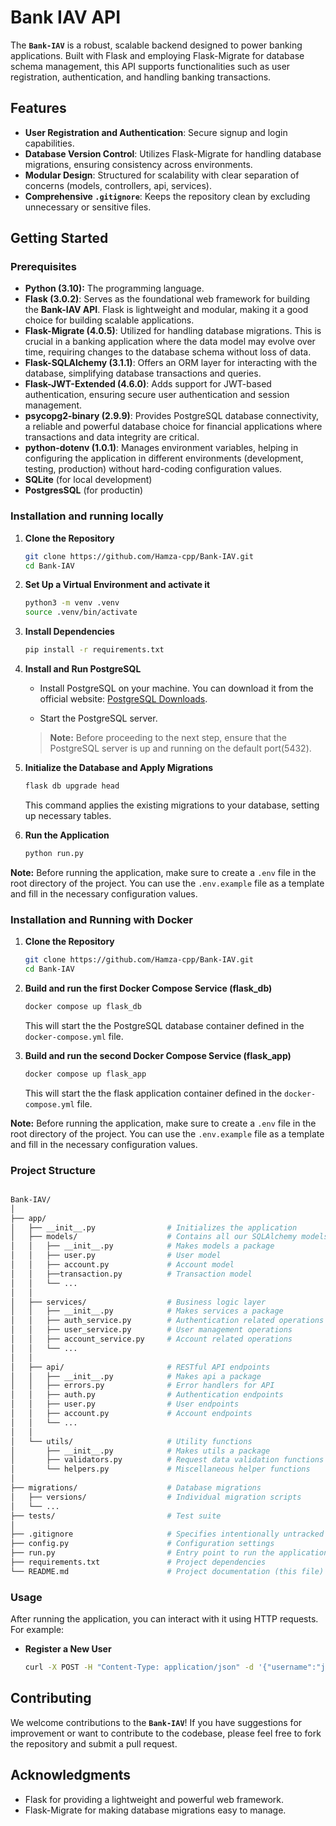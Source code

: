 # Bank IAV API

The **`Bank-IAV`** is a robust, scalable backend designed to power banking applications. Built with Flask and employing Flask-Migrate for database schema management, this API supports functionalities such as user registration, authentication, and handling banking transactions.

## **Features**

- **User Registration and Authentication**: Secure signup and login capabilities.
- **Database Version Control**: Utilizes Flask-Migrate for handling database migrations, ensuring consistency across environments.
- **Modular Design**: Structured for scalability with clear separation of concerns (models, controllers, api, services).
- **Comprehensive `.gitignore`**: Keeps the repository clean by excluding unnecessary or sensitive files.

## **Getting Started**

### **Prerequisites**

- **Python (3.10):** The programming language.
- **Flask (3.0.2)**: Serves as the foundational web framework for building the **Bank-IAV API**. Flask is lightweight and modular, making it a good choice for building scalable applications.
- **Flask-Migrate (4.0.5)**: Utilized for handling database migrations. This is crucial in a banking application where the data model may evolve over time, requiring changes to the database schema without loss of data.
- **Flask-SQLAlchemy (3.1.1)**: Offers an ORM layer for interacting with the database, simplifying database transactions and queries.
- **Flask-JWT-Extended (4.6.0)**: Adds support for JWT-based authentication, ensuring secure user authentication and session management.
- **psycopg2-binary (2.9.9)**: Provides PostgreSQL database connectivity, a reliable and powerful database choice for financial applications where transactions and data integrity are critical.
- **python-dotenv (1.0.1)**: Manages environment variables, helping in configuring the application in different environments (development, testing, production) without hard-coding configuration values.
- **SQLite** (for local development)
- **PostgresSQL** (for productin)

### **Installation and running locally**

1. **Clone the Repository**

    ```bash
    git clone https://github.com/Hamza-cpp/Bank-IAV.git
    cd Bank-IAV
    ```

2. **Set Up a Virtual Environment and activate it**

    ```bash
    python3 -m venv .venv
    source .venv/bin/activate 
    ```

3. **Install Dependencies**

    ```bash
    pip install -r requirements.txt
    ```

4. **Install and Run PostgreSQL**

    - Install PostgreSQL on your machine. You can download it from the official website: [PostgreSQL Downloads](https://www.postgresql.org/download/).

    - Start the PostgreSQL server.

    > **Note:** Before proceeding to the next step, ensure that the PostgreSQL server is up and running on the default port(5432).

5. **Initialize the Database and Apply Migrations**

    ```bash
    flask db upgrade head
    ```

    This command applies the existing migrations to your database, setting up necessary tables.

6. **Run the Application**

    ```bash
    python run.py
    ```

**Note:** Before running the application, make sure to create a `.env` file in the root directory of the project. You can use the `.env.example` file as a template and fill in the necessary configuration values.

### **Installation and Running with Docker**

 1. **Clone the Repository**

     ```bash
     git clone https://github.com/Hamza-cpp/Bank-IAV.git
     cd Bank-IAV
     ```

 2. **Build and run the first Docker Compose Service (flask_db)**

     ```bash
     docker compose up flask_db
     ```

    This will start the the PostgreSQL database container defined in the `docker-compose.yml` file.
 3. **Build and run the second Docker Compose Service (flask_app)**

     ```bash
     docker compose up flask_app
     ```

    This will start the the flask application container defined in the `docker-compose.yml` file.

**Note:** Before running the application, make sure to create a `.env` file in the root directory of the project. You can use the `.env.example` file as a template and fill in the necessary configuration values.

### **Project Structure**

```bash

Bank-IAV/
│
├── app/
│   ├── __init__.py                # Initializes the application
│   ├── models/                    # Contains all our SQLAlchemy models
│   │   ├── __init__.py            # Makes models a package
│   │   ├── user.py                # User model
│   │   ├── account.py             # Account model
│   │   ├──transaction.py          # Transaction model
│   │   └── ...
│   │
│   ├── services/                  # Business logic layer
│   │   ├── __init__.py            # Makes services a package
│   │   ├── auth_service.py        # Authentication related operations
│   │   ├── user_service.py        # User management operations
│   │   ├── account_service.py     # Account related operations
│   │   └── ...
│   │
│   ├── api/                       # RESTful API endpoints
│   │   ├── __init__.py            # Makes api a package
│   │   ├── errors.py              # Error handlers for API
│   │   ├── auth.py                # Authentication endpoints
│   │   ├── user.py                # User endpoints
│   │   ├── account.py             # Account endpoints
│   │   └── ...
│   │
│   └── utils/                     # Utility functions
│       ├── __init__.py            # Makes utils a package
│       ├── validators.py          # Request data validation functions
│       └── helpers.py             # Miscellaneous helper functions
│ 
├── migrations/                    # Database migrations
│   ├── versions/                  # Individual migration scripts
│   └── ...
├── tests/                         # Test suite
│
├── .gitignore                     # Specifies intentionally untracked files to ignore
├── config.py                      # Configuration settings
├── run.py                         # Entry point to run the application
├── requirements.txt               # Project dependencies
└── README.md                      # Project documentation (this file)
```

### **Usage**

After running the application, you can interact with it using HTTP requests. For example:

- **Register a New User**

    ```bash
    curl -X POST -H "Content-Type: application/json" -d '{"username":"john_doe", "email":"john@example.com", "password":"123456"}' http://127.0.0.1:5000/api/v1/auth/register
    ```

## **Contributing**

We welcome contributions to the **`Bank-IAV`**! If you have suggestions for improvement or want to contribute to the codebase, please feel free to fork the repository and submit a pull request.

## **Acknowledgments**

- Flask for providing a lightweight and powerful web framework.
- Flask-Migrate for making database migrations easy to manage.
